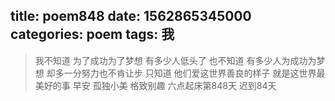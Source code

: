 title: poem848
date: 1562865345000
categories: poem
tags: 我
---
> 我不知道
为了成功为了梦想
有多少人低头了
也不知道
有多少人为成功为梦想
却多一分努力也不肯让步
只知道
他们爱这世界善良的样子
就是这世界最美好的事
早安
孤独小美
格致别趣
六点起床第848天 迟到84天